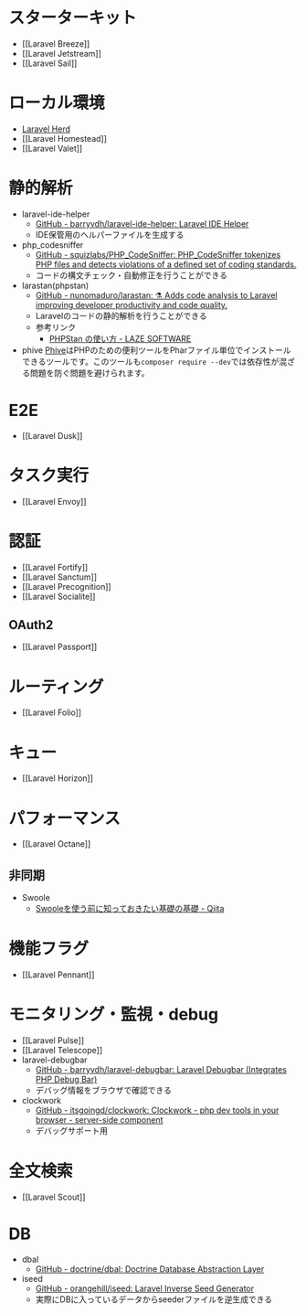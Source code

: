 # スターターキット
- [[Laravel Breeze]]
- [[Laravel Jetstream]]
- [[Laravel Sail]]

# ローカル環境
- [Laravel Herd](https://herd.laravel.com/)
- [[Laravel Homestead]]
- [[Laravel Valet]]

# 静的解析
- laravel-ide-helper
	- [GitHub - barryvdh/laravel-ide-helper: Laravel IDE Helper](https://github.com/barryvdh/laravel-ide-helper)
	- IDE保管用のヘルパーファイルを生成する
- php_codesniffer
	- [GitHub - squizlabs/PHP_CodeSniffer: PHP_CodeSniffer tokenizes PHP files and detects violations of a defined set of coding standards.](https://github.com/squizlabs/PHP_CodeSniffer)
	- コードの構文チェック・自動修正を行うことができる
- larastan(phpstan)
	- [GitHub - nunomaduro/larastan: ⚗️ Adds code analysis to Laravel improving developer productivity and code quality.](https://github.com/nunomaduro/larastan)
	- Laravelのコードの静的解析を行うことができる
	- 参考リンク
		- [PHPStan の使い方 - LAZE SOFTWARE](https://lazesoftware.com/ja/blog/210906/)
- phive
	[Phive](https://phar.io/)はPHPのための便利ツールをPharファイル単位でインストールできるツールです。このツールも`composer require --dev`では依存性が混ざる問題を防ぐ問題を避けられます。

# E2E
- [[Laravel Dusk]]

# タスク実行
- [[Laravel Envoy]]

# 認証
- [[Laravel Fortify]]
- [[Laravel Sanctum]]
- [[Laravel Precognition]]
- [[Laravel Socialite]]
## OAuth2
- [[Laravel Passport]]

# ルーティング
- [[Laravel Folio]]

# キュー
- [[Laravel Horizon]]

# パフォーマンス
- [[Laravel Octane]]
## 非同期
- Swoole
	- [Swooleを使う前に知っておきたい基礎の基礎 - Qiita](https://qiita.com/prograti/items/e29210300232e4a3d8b7)

# 機能フラグ
- [[Laravel Pennant]]

# モニタリング・監視・debug
- [[Laravel Pulse]]
- [[Laravel Telescope]]
- laravel-debugbar
	- [GitHub - barryvdh/laravel-debugbar: Laravel Debugbar (Integrates PHP Debug Bar)](https://github.com/barryvdh/laravel-debugbar)
	- デバッグ情報をブラウザで確認できる
- clockwork
	- [GitHub - itsgoingd/clockwork: Clockwork - php dev tools in your browser - server-side component](https://github.com/itsgoingd/clockwork)
	- デバッグサポート用

# 全文検索
- [[Laravel Scout]]

# DB
- dbal
	- [GitHub - doctrine/dbal: Doctrine Database Abstraction Layer](https://github.com/doctrine/dbal)
- iseed
	- [GitHub - orangehill/iseed: Laravel Inverse Seed Generator](https://github.com/orangehill/iseed)
	- 実際にDBに入っているデータからseederファイルを逆生成できる
